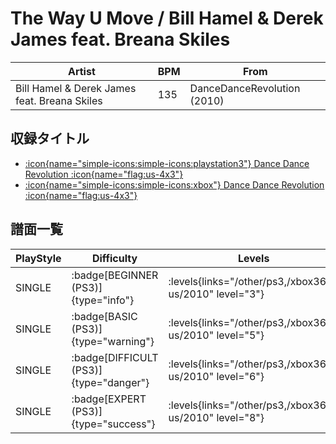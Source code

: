 # The Way U Move / Bill Hamel & Derek James feat. Breana Skiles

|Artist|BPM|From|
|------|---|----|
|Bill Hamel & Derek James feat. Breana Skiles|135|DanceDanceRevolution (2010)|

## 収録タイトル

- [:icon{name="simple-icons:simple-icons:playstation3"} Dance Dance Revolution :icon{name="flag:us-4x3"}](/other/ps3)
- [:icon{name="simple-icons:simple-icons:xbox"} Dance Dance Revolution :icon{name="flag:us-4x3"}](/xbox360-us/2010)

## 譜面一覧

|PlayStyle|Difficulty|Levels|Notes|Movie|
|---------|----------|------|-----|-----|
|SINGLE| :badge[BEGINNER (PS3)]{type="info"}| :levels{links="/other/ps3,/xbox360-us/2010" level="3"}|131/0||
|SINGLE| :badge[BASIC (PS3)]{type="warning"}| :levels{links="/other/ps3,/xbox360-us/2010" level="5"}|193/54||
|SINGLE| :badge[DIFFICULT (PS3)]{type="danger"}| :levels{links="/other/ps3,/xbox360-us/2010" level="6"}|237/46||
|SINGLE| :badge[EXPERT (PS3)]{type="success"}| :levels{links="/other/ps3,/xbox360-us/2010" level="8"}|341/24||
